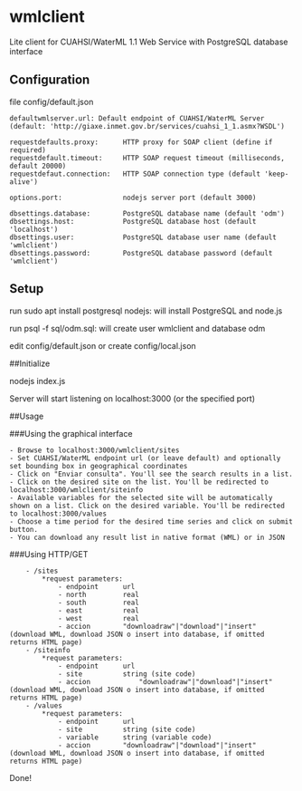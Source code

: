 # wmlclient

Lite client for CUAHSI/WaterML 1.1 Web Service with PostgreSQL database interface

## Configuration

file config/default.json

	defaultwmlserver.url: Default endpoint of CUAHSI/WaterML Server (default: 'http://giaxe.inmet.gov.br/services/cuahsi_1_1.asmx?WSDL')
	
	requestdefaults.proxy: 		HTTP proxy for SOAP client (define if required)
	requestdefault.timeout: 	HTTP SOAP request timeout (milliseconds, default 20000)
	requestdefaut.connection: 	HTTP SOAP connection type (default 'keep-alive')

	options.port: 				nodejs server port (default 3000)
	
	dbsettings.database: 		PostgreSQL database name (default 'odm')
	dbsettings.host:			PostgreSQL database host (default 'localhost')
	dbsettings.user:			PostgreSQL database user name (default 'wmlclient')
	dbsettings.password:		PostgreSQL database password (default 'wmlclient')

## Setup

run sudo apt install postgresql nodejs: will install PostgreSQL and node.js

run psql -f sql/odm.sql: will create user wmlclient and database odm

edit config/default.json or create config/local.json

##Initialize

nodejs index.js

Server will start listening  on  localhost:3000 (or the specified port) 

##Usage

###Using the graphical interface

	- Browse to localhost:3000/wmlclient/sites
	- Set CUAHSI/WaterML endpoint url (or leave default) and optionally set bounding box in geographical coordinates
	- Click on "Enviar consulta". You'll see the search results in a list.
	- Click on the desired site on the list. You'll be redirected to localhost:3000/wmlclient/siteinfo
	- Available variables for the selected site will be automatically shown on a list. Click on the desired variable. You'll be redirected to localhost:3000/values
	- Choose a time period for the desired time series and click on submit button.
	- You can download any result list in native format (WML) or in JSON

###Using HTTP/GET
```
	- /sites
		*request parameters:
			- endpoint		url
			- north			real
			- south			real
			- east			real
			- west			real
			- accion		"downloadraw"|"download"|"insert"    (download WML, download JSON o insert into database, if omitted returns HTML page)
	- /siteinfo
		*request parameters:
			- endpoint 		url
			- site			string (site code)
			- accion			"downloadraw"|"download"|"insert"    (download WML, download JSON o insert into database, if omitted returns HTML page)
	- /values
		*request parameters:
			- endpoint 		url
			- site			string (site code)
			- variable		string (variable code)
			- accion		"downloadraw"|"download"|"insert"    (download WML, download JSON o insert into database, if omitted returns HTML page)

```
Done!
   
